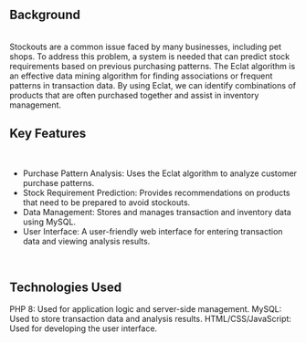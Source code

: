 <h2>Background</h2><br>
Stockouts are a common issue faced by many businesses, including pet shops. To address this problem, a system is needed that can predict stock requirements based on previous purchasing patterns. The Eclat algorithm is an effective data mining algorithm for finding associations or frequent patterns in transaction data. By using Eclat, we can identify combinations of products that are often purchased together and assist in inventory management.<br>

<h2>Key Features</h2><br>
<ul>
<li>Purchase Pattern Analysis: Uses the Eclat algorithm to analyze customer purchase patterns.</li>
<li>Stock Requirement Prediction: Provides recommendations on products that need to be prepared to avoid stockouts.</li>
<li>Data Management: Stores and manages transaction and inventory data using MySQL.</li>
<li>User Interface: A user-friendly web interface for entering transaction data and viewing analysis results.</li>
</ul>
<br>
<h2>Technologies Used</h2>
PHP 8: Used for application logic and server-side management.
MySQL: Used to store transaction data and analysis results.
HTML/CSS/JavaScript: Used for developing the user interface.
